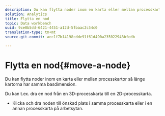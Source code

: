 ```yaml
---
description: Du kan flytta noder inom en karta eller mellan processkartor så länge kartorna har samma basdimension.
solution: Analytics
title: Flytta en nod
topic: Data workbench
uuid: 9ce0b5dd-6421-4451-a12d-5fbaac2c54c0
translation-type: tm+mt
source-git-commit: aec1f7b14198cdde91f61d490a235022943bfedb

---
```



# Flytta en nod{#move-a-node}

Du kan flytta noder inom en karta eller mellan processkartor så länge kartorna har samma basdimension.

Du kan t.ex. dra en nod från en 3D-processkarta till en 2D-processkarta.

* Klicka och dra noden till önskad plats i samma processkarta eller i en annan processkarta på arbetsytan.

